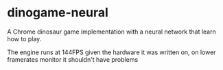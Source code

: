 # dinogame-neural
A Chrome dinosaur game implementation with a neural network that learn how to play.

The engine runs at 144FPS given the hardware it was written on, on lower framerates monitor it shouldn't have problems
